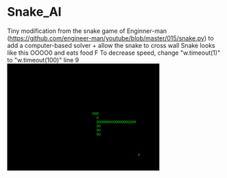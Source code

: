 # Snake_AI

Tiny modification from the snake game of Enginner-man (https://github.com/engineer-man/youtube/blob/master/015/snake.py) to add a computer-based solver + allow the snake to cross wall
Snake looks like this OOOO0 and eats food F
To decrease speed, change "w.timeout(1)" to "w.timeout(100)" line 9
<img src="snake.png" alt="snakepreview" weight="250" height="250">
